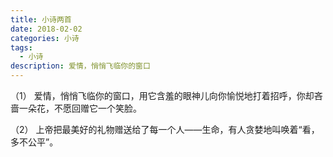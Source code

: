 ```yaml
---
title: 小诗两首
date: 2018-02-02
categories: 小诗
tags:
  - 小诗
description: 爱情，悄悄飞临你的窗口
---
```


（1）
爱情，悄悄飞临你的窗口，用它含羞的眼神儿向你愉悦地打着招呼，你却吝啬一朵花，不愿回赠它一个笑脸。

（2）
上帝把最美好的礼物赠送给了每一个人——生命，有人贪婪地叫唤着“看，多不公平”。